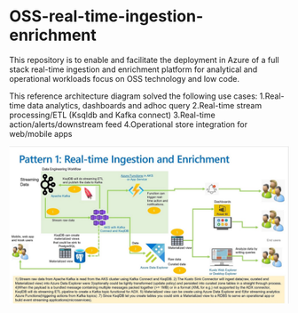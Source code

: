 # OSS-real-time-ingestion-enrichment
This repository is to enable and facilitate the deployment in Azure of a full stack real-time ingestion and enrichment platform for analytical and operational workloads focus on OSS technology and low code. 

This reference architecture diagram solved the following use cases:
1.Real-time data analytics, dashboards and adhoc query
2.Real-time stream processing/ETL (Ksqldb and Kafka connect)
3.Real-time action/alerts/downstream feed
4.Operational store integration for web/mobile apps

  ![Architecture](https://github.com/javierromancsa/images/blob/main/images01.JPG)
